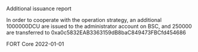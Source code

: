 Additional issuance report

In order to cooperate with the operation strategy, an additional 1000000DCU are issued to the administrator account on BSC, and 250000 are transferred to 0xa0c5832EAB3363159dB8baC849473FBCfd454686

FORT Core
2022-01-01
